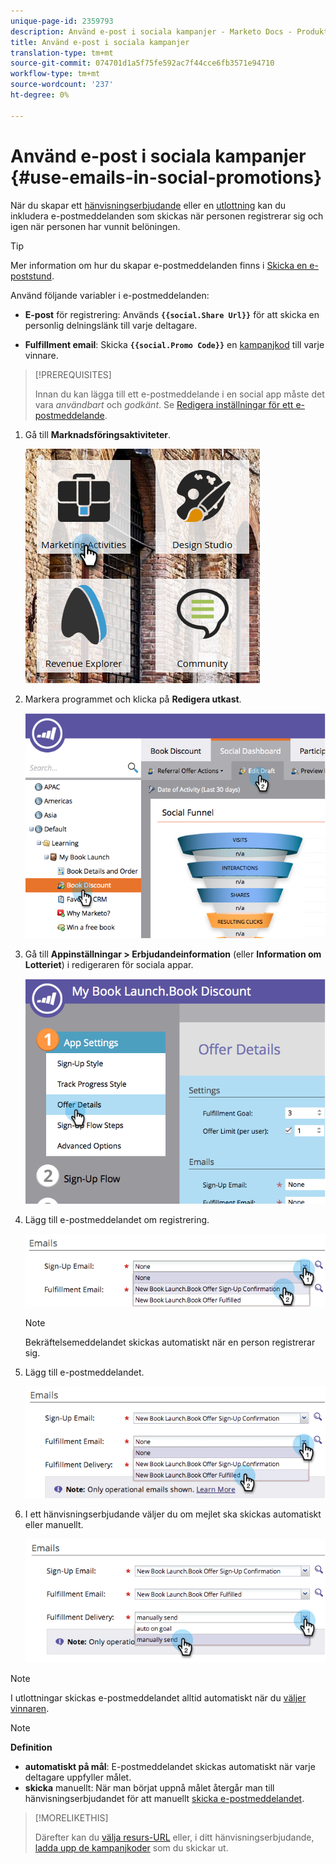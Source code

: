 ```yaml
---
unique-page-id: 2359793
description: Använd e-post i sociala kampanjer - Marketo Docs - Produktdokumentation
title: Använd e-post i sociala kampanjer
translation-type: tm+mt
source-git-commit: 074701d1a5f75fe592ac7f44cce6fb3571e94710
workflow-type: tm+mt
source-wordcount: '237'
ht-degree: 0%

---
```



# Använd e-post i sociala kampanjer {#use-emails-in-social-promotions}

När du skapar ett [hänvisningserbjudande](/help/marketo/product-docs/demand-generation/social/referral-offers/create-a-referral-offer.md) eller en [utlottning](/help/marketo/product-docs/demand-generation/social/sweepstakes/create-sweepstakes.md) kan du inkludera e-postmeddelanden som skickas när personen registrerar sig och igen när personen har vunnit belöningen.

>[!TIP]
>
>Mer information om hur du skapar e-postmeddelanden finns i [Skicka en e-poststund](/help/marketo/getting-started/quick-wins/send-an-email.md).

Använd följande variabler i e-postmeddelanden:

* **E-post** för registrering: Används  **`{{social.Share Url}}`** för att skicka en personlig delningslänk till varje deltagare.

* **Fulfillment email**: Skicka  **`{{social.Promo Code}}`** en  [kampanjkod](/help/marketo/product-docs/demand-generation/social/social-functions/use-promo-codes-for-offer-fulfillment.md) till varje vinnare.

>[!PREREQUISITES]
>
>Innan du kan lägga till ett e-postmeddelande i en social app måste det vara _användbart_ och _godkänt_. Se [Redigera inställningar för ett e-postmeddelande](/help/marketo/product-docs/email-marketing/general/functions-in-the-editor/make-an-email-operational.md).

1. Gå till **Marknadsföringsaktiviteter**.

   ![](assets/ma.png)

1. Markera programmet och klicka på **Redigera utkast**.

   ![](assets/image2014-9-19-16-3a12-3a33.png)

1. Gå till **Appinställningar > Erbjudandeinformation** (eller **Information om Lotteriet**) i redigeraren för sociala appar.

   ![](assets/image2014-9-19-16-3a12-3a41.png)

1. Lägg till e-postmeddelandet om registrering.

   ![](assets/image2014-9-19-16-3a12-3a49.png)

   >[!NOTE]
   >
   >Bekräftelsemeddelandet skickas automatiskt när en person registrerar sig.

1. Lägg till e-postmeddelandet.

   ![](assets/image2014-9-19-16-3a15-3a26.png)

1. I ett hänvisningserbjudande väljer du om mejlet ska skickas automatiskt eller manuellt.

   ![](assets/image2014-9-19-16-3a15-3a36.png)

>[!NOTE]
>
>I utlottningar skickas e-postmeddelandet alltid automatiskt när du [väljer vinnaren](/help/marketo/product-docs/demand-generation/social/sweepstakes/select-sweepstakes-winners.md).

>[!NOTE]
>
>**Definition**
>
>* **automatiskt på mål**: E-postmeddelandet skickas automatiskt när varje deltagare uppfyller målet.
>* **skicka** manuellt: När man börjat uppnå målet återgår man till hänvisningserbjudandet för att manuellt  [skicka e-postmeddelandet](/help/marketo/product-docs/demand-generation/social/referral-offers/send-referral-offer-fulfillment-email.md).

>



>[!MORELIKETHIS]
>
>Därefter kan du [välja resurs-URL](/help/marketo/product-docs/demand-generation/social/social-functions/choose-the-share-url-for-a-social-app.md) eller, i ditt hänvisningserbjudande, [ladda upp de kampanjkoder](/help/marketo/product-docs/demand-generation/social/social-functions/use-promo-codes-for-offer-fulfillment.md) som du skickar ut.
